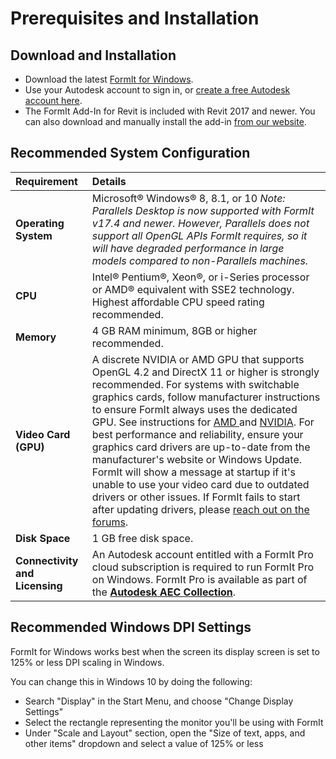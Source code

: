 # Prerequisites and Installation

## Download and Installation

* Download the latest [FormIt for Windows](https://formit.autodesk.com/page/download).
* Use your Autodesk account to sign in, or [create a free Autodesk account here](https://accounts.autodesk.com/).
* The FormIt Add-In for Revit is included with Revit 2017 and newer. You can also download and manually install the add-in [from our website](https://formit.autodesk.com/page/formit-revit).

## Recommended System Configuration

| Requirement | Details |
| :--- | :--- |
| **Operating System** | Microsoft® Windows® 8, 8.1, or 10  _Note: Parallels Desktop is now supported with FormIt v17.4 and newer. However, Parallels does not support all OpenGL APIs FormIt requires, so it will have degraded performance in large models compared to non-Parallels machines._ |
| **CPU** | Intel® Pentium®, Xeon®, or i-Series processor or AMD® equivalent with SSE2 technology. Highest affordable CPU speed rating recommended. |
| **Memory** | 4 GB RAM minimum, 8GB or higher recommended. |
| **Video Card \(GPU\)** | A discrete NVIDIA or AMD GPU that supports OpenGL 4.2 and DirectX 11 or higher is strongly recommended. For systems with switchable graphics cards, follow manufacturer instructions to ensure FormIt always uses the dedicated GPU. See instructions for [AMD ](https://www.amd.com/en/support/kb/faq/dh-017)and [NVIDIA](http://nvidia.custhelp.com/app/answers/detail/a_id/2615/kw/manage%203d%20settings/related/1).   For best performance and reliability, ensure your graphics card drivers are up-to-date from the manufacturer's website or Windows Update. FormIt will show a message at startup if it's unable to use your video card due to outdated drivers or other issues. If FormIt fails to start after updating drivers, please [reach out on the forums](https://forums.autodesk.com/t5/formit-forum/bd-p/142). |
| **Disk Space** | 1 GB free disk space. |
| **Connectivity and Licensing** | An Autodesk account entitled with a FormIt Pro cloud subscription is required to run FormIt Pro on Windows. FormIt Pro is available as part of the [**Autodesk AEC Collection**](https://www.autodesk.com/collections/architecture-engineering-construction/overview). |

## Recommended Windows DPI Settings

FormIt for Windows works best when the screen its display screen is set to 125% or less DPI scaling in Windows.

You can change this in Windows 10 by doing the following:

* Search "Display" in the Start Menu, and choose "Change Display Settings" 
* Select the rectangle representing the monitor you'll be using with FormIt
* Under "Scale and Layout" section, open the "Size of text, apps, and other items" dropdown and select a value of 125% or less

